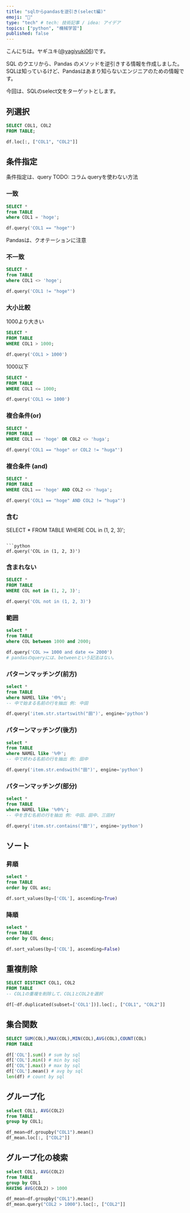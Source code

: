 ```yaml
---
title: "sqlからpandasを逆引き(select編)"
emoji: "🐼"
type: "tech" # tech: 技術記事 / idea: アイデア
topics: ["python", "機械学習"]
published: false
---
```


こんにちは。ヤギユキ([@yagiyuki06](https://twitter.com/yagiyuki06))です。

SQL のクエリから、Pandas のメソッドを逆引きする情報を作成しました。
SQLは知っているけど、Pandasはあまり知らないエンジニアのための情報です。

今回は、SQLのselect文をターゲットとします。

## 列選択

```sql
SELECT COL1, COL2
FROM TABLE;
```

```python
df.loc[:, ["COL1", "COL2"]]
```


## 条件指定

条件指定は、query
TODO: コラム queryを使わない方法

### 一致

```sql
SELECT *
from TABLE
where COL1 = 'hoge';
```

```python
df.query('COL1 == "hoge"')
```

Pandasは、クオテーションに注意

### 不一致

```sql
SELECT *
from TABLE
where COL1 <> 'hoge';
```

```python
df.query('COL1 != "hoge"')
```

### 大小比較

1000より大きい
```sql
SELECT *
FROM TABLE
WHERE COL1 > 1000;
```

```python
df.query('COL1 > 1000')
```

1000以下
```sql
SELECT *
FROM TABLE
WHERE COL1 <= 1000;
```

```python
df.query('COL1 <= 1000')
```

### 複合条件(or)

```sql
SELECT *
FROM TABLE
WHERE COL1 == 'hoge' OR COL2 <> 'huga';
```

```python
df.query('COL1 == "hoge" or COL2 != "huga"')
```

### 複合条件 (and)

```sql
SELECT *
FROM TABLE
WHERE COL1 == 'hoge' AND COL2 <> 'huga';
```

```python
df.query('COL1 == "hoge" AND COL2 != "huga"')
```

### 含む

SELECT *
FROM TABLE
WHERE COL in (1, 2, 3)';
```

```python
df.query('COL in (1, 2, 3)')
```

### 含まれない

```sql
SELECT *
FROM TABLE
WHERE COL not in (1, 2, 3)';
```

```python
df.query('COL not in (1, 2, 3)')
```

### 範囲

```sql
select *
from TABLE
where COL between 1000 and 2000;
```

```python
df.query('COL >= 1000 and date <= 2000')
# pandasのqueryには、betweenという記法はない。
```

### パターンマッチング(前方)

```sql
select *
from TABLE
where NAMEL like '中%';
-- 中で始まる名前の行を抽出 例: 中田
```

```python
df.query('item.str.startswith("田")', engine='python')
```

### パターンマッチング(後方)

```sql
select *
from TABLE
where NAMEL like '%中';
-- 中で終わる名前の行を抽出 例: 田中
```

```python
df.query('item.str.endswith("田")', engine='python')
```

### パターンマッチング(部分)

```sql
select *
from TABLE
where NAMEL like '%中%';
-- 中を含む名前の行を抽出 例: 中田、田中、三田村
```

```python
df.query('item.str.contains("田")', engine='python')
```

## ソート

### 昇順

```sql
select *
from TABLE
order by COL asc;
```

```python
df.sort_values(by=['COL'], ascending=True)
```

### 降順

```sql
select *
from TABLE
order by COL desc;
```

```python
df.sort_values(by=['COL'], ascending=False)
```

## 重複削除

```sql
SELECT DISTINCT COL1, COL2
FROM TABLE
-- COL1の重複を削除して、COL1とCOL2を選択
```

```python
df[~df.duplicated(subset=['COL1'])].loc[:, ["COL1", "COL2"]]
```

## 集合関数

```sql
SELECT SUM(COL),MAX(COL),MIN(COL),AVG(COL),COUNT(COL)
FROM TABLE
```

```python
df['COL'].sum() # sum by sql
df['COL'].min() # min by sql
df['COL'].max() # max by sql
df['COL'].mean() # avg by sql
len(df) # count by sql
```


## グループ化

```sql
select COL1, AVG(COL2)
from TABLE
group by COL1;
```

```python
df_mean=df.groupby("COL1").mean()
df_mean.loc[:, ["COL2"]]
```

## グループ化の検索

```sql
select COL1, AVG(COL2)
from TABLE
group by COL1
HAVING AVG(COL2) > 1000
```

```python
df_mean=df.groupby("COL1").mean()
df_mean.query("COL2 > 1000").loc[:, ["COL2"]]
```



